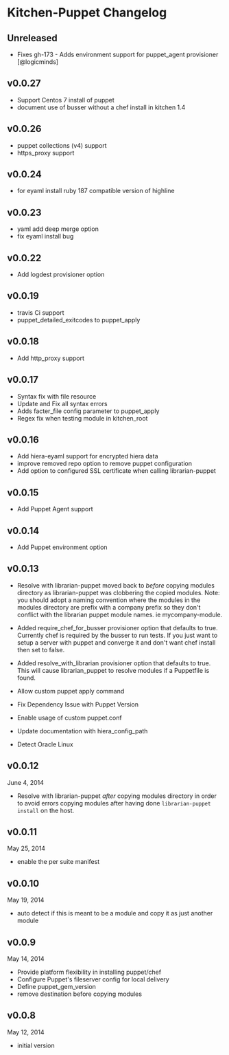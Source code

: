 # Kitchen-Puppet Changelog

## Unreleased
* Fixes gh-173 - Adds environment support for puppet_agent provisioner [@logicminds]

## v0.0.27
* Support Centos 7 install of puppet
* document use of busser without a chef install in kitchen 1.4

## v0.0.26
* puppet collections (v4) support
* https_proxy support

## v0.0.24
* for eyaml install ruby 187 compatible version of highline

## v0.0.23
* yaml add deep merge option
* fix eyaml install bug

## v0.0.22
* Add logdest provisioner option

## v0.0.19
*  travis Ci support
*  puppet_detailed_exitcodes to puppet_apply


## v0.0.18
* Add http_proxy support

## v0.0.17
* Syntax fix with file resource
* Update and Fix all syntax errors
* Adds facter_file config parameter to puppet_apply
* Regex fix when testing module in kitchen_root

## v0.0.16
* Add hiera-eyaml support for encrypted hiera data
* improve removed repo option to remove puppet configuration
* Add option to configured SSL certificate when calling librarian-puppet

## v0.0.15
* Add Puppet Agent support

##  v0.0.14
* Add Puppet environment option

## v0.0.13
* Resolve with librarian-puppet moved back to *before* copying modules directory as librarian-puppet was clobbering the copied modules.
  Note: you should adopt a naming convention where the modules in the modules directory are prefix with a company prefix so they don't
  conflict with the librarian puppet module names. ie mycompany-module.

* Added require_chef_for_busser provisioner option that defaults to true. Currently chef is required by the busser to run tests.
  If you just want to setup a server with puppet and converge it and don't want chef install then set to false.

* Added resolve_with_librarian provisioner option that defaults to true. This will cause librarian_puppet to resolve modules if a Puppetfile is found.

* Allow custom puppet apply command

* Fix Dependency Issue with Puppet Version

* Enable usage of custom puppet.conf

* Update documentation with hiera_config_path

* Detect Oracle Linux

## v0.0.12
June 4, 2014
* Resolve with librarian-puppet *after* copying modules directory in order to avoid errors copying modules after having done
 `librarian-puppet install` on the host.

## v0.0.11
May 25, 2014
* enable the per suite manifest

## v0.0.10
May 19, 2014
* auto detect if this is meant to be a module and copy it as just another module

## v0.0.9
May 14, 2014
* Provide platform flexibility in installing puppet/chef
* Configure Puppet's fileserver config for local delivery
* Define puppet_gem_version
* remove destination before copying modules

## v0.0.8
May 12, 2014
* initial version
